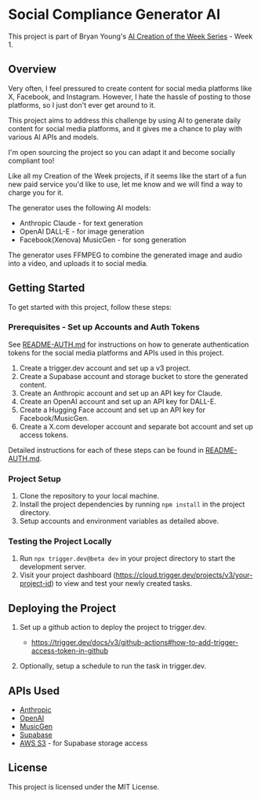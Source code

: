 # Social Compliance Generator AI

This project is part of Bryan Young's [AI Creation of the Week Series](https://intertwinesys.com/) - Week 1.

## Overview

Very often, I feel pressured to create content for social media platforms like X, Facebook, and Instagram.
However, I hate the hassle of posting to those platforms, so I just don't ever get around to it.

This project aims to address this challenge by using AI to generate daily content for social media platforms,
and it gives me a chance to play with various AI APIs and models.

I'm open sourcing the project so you can adapt it and become socially compliant too!

Like all my Creation of the Week projects, if it seems like the start of a fun new paid service you'd like to use,
let me know and we will find a way to charge you for it.

The generator uses the following AI models:

- Anthropic Claude - for text generation
- OpenAI DALL-E - for image generation
- Facebook(Xenova) MusicGen - for song generation

The generator uses FFMPEG to combine the generated image and audio into a video, and uploads it to social media.

## Getting Started

To get started with this project, follow these steps:

### Prerequisites - Set up Accounts and Auth Tokens

See [README-AUTH.md](README-AUTH.md) for instructions on how to generate authentication tokens for the
social media platforms and APIs used in this project.

1. Create a trigger.dev account and set up a v3 project.
1. Create a Supabase account and storage bucket to store the generated content.
1. Create an Anthropic account and set up an API key for Claude.
1. Create an OpenAI account and set up an API key for DALL-E.
1. Create a Hugging Face account and set up an API key for Facebook/MusicGen.
1. Create a X.com developer account and separate bot account and set up access tokens.

Detailed instructions for each of these steps can be found in [README-AUTH.md](README-AUTH.md).

### Project Setup

1. Clone the repository to your local machine.
1. Install the project dependencies by running `npm install` in the project directory.
1. Setup accounts and environment variables as detailed above.

### Testing the Project Locally

1. Run `npx trigger.dev@beta dev` in your project directory to start the development server.
1. Visit your project dashboard (<https://cloud.trigger.dev/projects/v3/your-project-id>) to view and test your newly created tasks.

## Deploying the Project

1. Set up a github action to deploy the project to trigger.dev.

   - <https://trigger.dev/docs/v3/github-actions#how-to-add-trigger-access-token-in-github>

2. Optionally, setup a schedule to run the task in trigger.dev.

## APIs Used

- [Anthropic](https://www.anthropic.com/)
- [OpenAI](https://openai.com/)
- [MusicGen](https://huggingface.co/Xenova/musicgen-small)
- [Supabase](https://supabase.com/)
- [AWS S3](https://aws.amazon.com/s3/) - for Supabase storage access

## License

This project is licensed under the MIT License.
